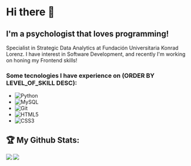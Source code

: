 # Hi there 👋

<!--
**eacardenase/eacardenase** is a ✨ _special_ ✨ repository because its `README.md` (this file) appears on your GitHub profile.

Here are some ideas to get you started:

- 🔭 I’m currently working on ...
- 🌱 I’m currently learning ...
- 👯 I’m looking to collaborate on ...
- 🤔 I’m looking for help with ...
- 💬 Ask me about ...
- 📫 How to reach me: ...
- 😄 Pronouns: ...
- ⚡ Fun fact: ...
-->
## I'm a psychologist that loves programming! 

Specialist in Strategic Data Analytics at Fundación Universitaria Konrad Lorenz.
I have interest in Software Development, and recently I'm working on honing my Frontend skills!

### Some tecnologies I have experience on (ORDER BY LEVEL_OF_SKILL DESC):

- <img alt="Python" src="https://img.shields.io/badge/python%20-%2314354C.svg?&style=for-the-badge&logo=python&logoColor=white"/>
- <img alt="MySQL" src="https://img.shields.io/badge/mysql-%2300f.svg?&style=for-the-badge&logo=mysql&logoColor=white"/>
- <img alt="Git" src="https://img.shields.io/badge/git%20-%23F05033.svg?&style=for-the-badge&logo=git&logoColor=white"/>
- <img alt="HTML5" src="https://img.shields.io/badge/html5%20-%23E34F26.svg?&style=for-the-badge&logo=html5&logoColor=white"/> 
- <img alt="CSS3" src="https://img.shields.io/badge/css3%20-%231572B6.svg?&style=for-the-badge&logo=css3&logoColor=white"/>

## :trophy: My Github Stats:

<!--
![GitHub stats](https://readme-stats-cfgj2cxdy.vercel.app/api?username=eacardenase&count_private=true&show_icons=true&theme=tokyonight)
![Top Langs](https://readme-stats-cfgj2cxdy.vercel.app/api/top-langs/?username=eacardenase&hide=php&theme=tokyonight)
-->
<div>
<a href="https://github-readme-stats.vercel.app/api?username=eacardenase&theme=tokyonight">
  <img  align="left" src="https://github-readme-stats.vercel.app/api?username=eacardenase&count_private=true&show_icons=true&theme=tokyonight" />
</a>
<a href="https://github-readme-stats.vercel.app/api/top-langs/?username=eacardenase&hide=php&theme=tokyonight">
  <img align="left" src="https://github-readme-stats.vercel.app/api/top-langs/?username=eacardenase&hide=php&theme=tokyonight" />
</a>
</div>
